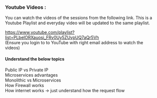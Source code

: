 ### Youtube Videos :
You can watch the videos of the sessions from the following link. This is a Youtube Playlist and everyday video will be updated to the same playlist.

https://www.youtube.com/playlist?list=PLbeIORXauosi_FRv0Uy5ZUvpUQ7aQr5Vh </br>
(Ensure you login to to YouTube with right email address to watch the videos)

#### Understand the below topics
Public IP vs Private IP </br>
Microservices advantages </br>
Monolithic vs Microservices </br>
How Firewall works </br>
How internet works -> just understand how the request flow </br>